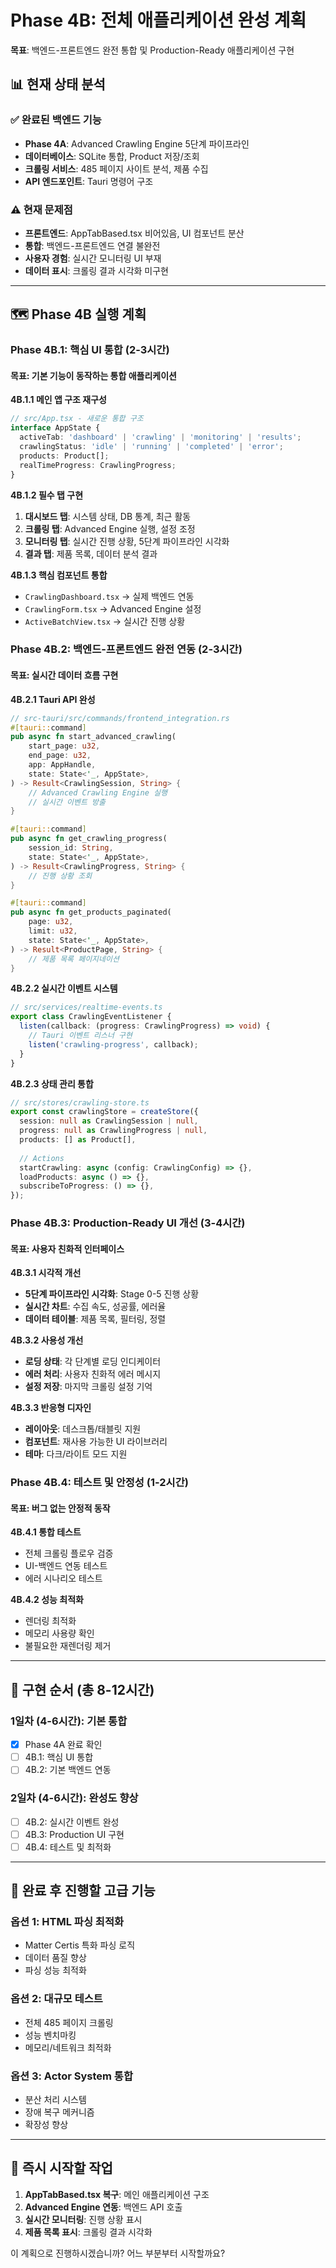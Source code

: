 # Phase 4B: 전체 애플리케이션 완성 계획

**목표**: 백엔드-프론트엔드 완전 통합 및 Production-Ready 애플리케이션 구현

## 📊 현재 상태 분석

### ✅ 완료된 백엔드 기능
- **Phase 4A**: Advanced Crawling Engine 5단계 파이프라인
- **데이터베이스**: SQLite 통합, Product 저장/조회
- **크롤링 서비스**: 485 페이지 사이트 분석, 제품 수집
- **API 엔드포인트**: Tauri 명령어 구조

### ⚠️ 현재 문제점
- **프론트엔드**: AppTabBased.tsx 비어있음, UI 컴포넌트 분산
- **통합**: 백엔드-프론트엔드 연결 불완전
- **사용자 경험**: 실시간 모니터링 UI 부재
- **데이터 표시**: 크롤링 결과 시각화 미구현

---

## 🗺️ Phase 4B 실행 계획

### **Phase 4B.1: 핵심 UI 통합 (2-3시간)**
#### 목표: 기본 기능이 동작하는 통합 애플리케이션

**4B.1.1 메인 앱 구조 재구성**
```typescript
// src/App.tsx - 새로운 통합 구조
interface AppState {
  activeTab: 'dashboard' | 'crawling' | 'monitoring' | 'results';
  crawlingStatus: 'idle' | 'running' | 'completed' | 'error';
  products: Product[];
  realTimeProgress: CrawlingProgress;
}
```

**4B.1.2 필수 탭 구현**
1. **대시보드 탭**: 시스템 상태, DB 통계, 최근 활동
2. **크롤링 탭**: Advanced Engine 실행, 설정 조정
3. **모니터링 탭**: 실시간 진행 상황, 5단계 파이프라인 시각화
4. **결과 탭**: 제품 목록, 데이터 분석 결과

**4B.1.3 핵심 컴포넌트 통합**
- `CrawlingDashboard.tsx` → 실제 백엔드 연동
- `CrawlingForm.tsx` → Advanced Engine 설정
- `ActiveBatchView.tsx` → 실시간 진행 상황

### **Phase 4B.2: 백엔드-프론트엔드 완전 연동 (2-3시간)**
#### 목표: 실시간 데이터 흐름 구현

**4B.2.1 Tauri API 완성**
```rust
// src-tauri/src/commands/frontend_integration.rs
#[tauri::command]
pub async fn start_advanced_crawling(
    start_page: u32,
    end_page: u32,
    app: AppHandle,
    state: State<'_, AppState>,
) -> Result<CrawlingSession, String> {
    // Advanced Crawling Engine 실행
    // 실시간 이벤트 방출
}

#[tauri::command]
pub async fn get_crawling_progress(
    session_id: String,
    state: State<'_, AppState>,
) -> Result<CrawlingProgress, String> {
    // 진행 상황 조회
}

#[tauri::command]
pub async fn get_products_paginated(
    page: u32,
    limit: u32,
    state: State<'_, AppState>,
) -> Result<ProductPage, String> {
    // 제품 목록 페이지네이션
}
```

**4B.2.2 실시간 이벤트 시스템**
```typescript
// src/services/realtime-events.ts
export class CrawlingEventListener {
  listen(callback: (progress: CrawlingProgress) => void) {
    // Tauri 이벤트 리스너 구현
    listen('crawling-progress', callback);
  }
}
```

**4B.2.3 상태 관리 통합**
```typescript
// src/stores/crawling-store.ts
export const crawlingStore = createStore({
  session: null as CrawlingSession | null,
  progress: null as CrawlingProgress | null,
  products: [] as Product[],
  
  // Actions
  startCrawling: async (config: CrawlingConfig) => {},
  loadProducts: async () => {},
  subscribeToProgress: () => {},
});
```

### **Phase 4B.3: Production-Ready UI 개선 (3-4시간)**
#### 목표: 사용자 친화적 인터페이스

**4B.3.1 시각적 개선**
- **5단계 파이프라인 시각화**: Stage 0-5 진행 상황
- **실시간 차트**: 수집 속도, 성공률, 에러율
- **데이터 테이블**: 제품 목록, 필터링, 정렬

**4B.3.2 사용성 개선**
- **로딩 상태**: 각 단계별 로딩 인디케이터
- **에러 처리**: 사용자 친화적 에러 메시지
- **설정 저장**: 마지막 크롤링 설정 기억

**4B.3.3 반응형 디자인**
- **레이아웃**: 데스크톱/태블릿 지원
- **컴포넌트**: 재사용 가능한 UI 라이브러리
- **테마**: 다크/라이트 모드 지원

### **Phase 4B.4: 테스트 및 안정성 (1-2시간)**
#### 목표: 버그 없는 안정적 동작

**4B.4.1 통합 테스트**
- 전체 크롤링 플로우 검증
- UI-백엔드 연동 테스트
- 에러 시나리오 테스트

**4B.4.2 성능 최적화**
- 렌더링 최적화
- 메모리 사용량 확인
- 불필요한 재렌더링 제거

---

## 📅 구현 순서 (총 8-12시간)

### **1일차 (4-6시간): 기본 통합**
- [x] Phase 4A 완료 확인
- [ ] 4B.1: 핵심 UI 통합
- [ ] 4B.2: 기본 백엔드 연동

### **2일차 (4-6시간): 완성도 향상**
- [ ] 4B.2: 실시간 이벤트 완성
- [ ] 4B.3: Production UI 구현
- [ ] 4B.4: 테스트 및 최적화

---

## 🎯 완료 후 진행할 고급 기능

### **옵션 1: HTML 파싱 최적화**
- Matter Certis 특화 파싱 로직
- 데이터 품질 향상
- 파싱 성능 최적화

### **옵션 2: 대규모 테스트**
- 전체 485 페이지 크롤링
- 성능 벤치마킹
- 메모리/네트워크 최적화

### **옵션 3: Actor System 통합**
- 분산 처리 시스템
- 장애 복구 메커니즘
- 확장성 향상

---

## 🚀 즉시 시작할 작업

1. **AppTabBased.tsx 복구**: 메인 애플리케이션 구조
2. **Advanced Engine 연동**: 백엔드 API 호출
3. **실시간 모니터링**: 진행 상황 표시
4. **제품 목록 표시**: 크롤링 결과 시각화

이 계획으로 진행하시겠습니까? 어느 부분부터 시작할까요?
